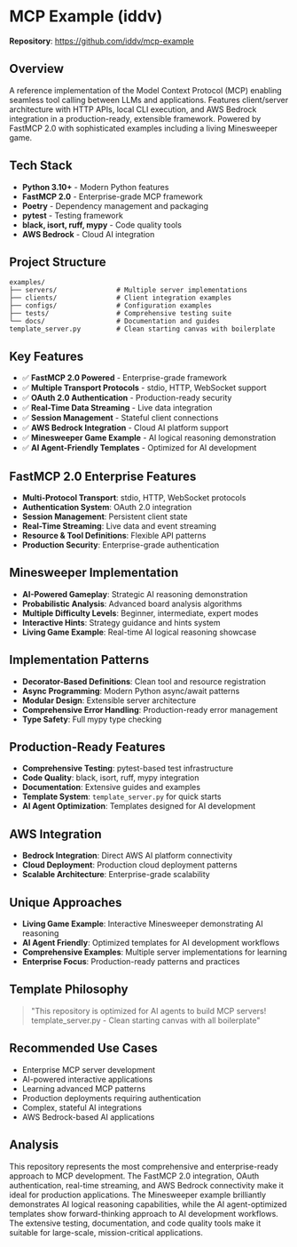 # MCP Example (iddv)

**Repository**: https://github.com/iddv/mcp-example

## Overview
A reference implementation of the Model Context Protocol (MCP) enabling seamless tool calling between LLMs and applications. Features client/server architecture with HTTP APIs, local CLI execution, and AWS Bedrock integration in a production-ready, extensible framework. Powered by FastMCP 2.0 with sophisticated examples including a living Minesweeper game.

## Tech Stack
- **Python 3.10+** - Modern Python features
- **FastMCP 2.0** - Enterprise-grade MCP framework
- **Poetry** - Dependency management and packaging
- **pytest** - Testing framework
- **black, isort, ruff, mypy** - Code quality tools
- **AWS Bedrock** - Cloud AI integration

## Project Structure
```
examples/
├── servers/               # Multiple server implementations
├── clients/               # Client integration examples
├── configs/               # Configuration examples
├── tests/                 # Comprehensive testing suite
└── docs/                  # Documentation and guides
template_server.py         # Clean starting canvas with boilerplate
```

## Key Features
- ✅ **FastMCP 2.0 Powered** - Enterprise-grade framework
- ✅ **Multiple Transport Protocols** - stdio, HTTP, WebSocket support
- ✅ **OAuth 2.0 Authentication** - Production-ready security
- ✅ **Real-Time Data Streaming** - Live data integration
- ✅ **Session Management** - Stateful client connections
- ✅ **AWS Bedrock Integration** - Cloud AI platform support
- ✅ **Minesweeper Game Example** - AI logical reasoning demonstration
- ✅ **AI Agent-Friendly Templates** - Optimized for AI development

## FastMCP 2.0 Enterprise Features
- **Multi-Protocol Transport**: stdio, HTTP, WebSocket protocols
- **Authentication System**: OAuth 2.0 integration
- **Session Management**: Persistent client state
- **Real-Time Streaming**: Live data and event streaming
- **Resource & Tool Definitions**: Flexible API patterns
- **Production Security**: Enterprise-grade authentication

## Minesweeper Implementation
- **AI-Powered Gameplay**: Strategic AI reasoning demonstration
- **Probabilistic Analysis**: Advanced board analysis algorithms
- **Multiple Difficulty Levels**: Beginner, intermediate, expert modes
- **Interactive Hints**: Strategy guidance and hints system
- **Living Game Example**: Real-time AI logical reasoning showcase

## Implementation Patterns
- **Decorator-Based Definitions**: Clean tool and resource registration
- **Async Programming**: Modern Python async/await patterns
- **Modular Design**: Extensible server architecture
- **Comprehensive Error Handling**: Production-ready error management
- **Type Safety**: Full mypy type checking

## Production-Ready Features
- **Comprehensive Testing**: pytest-based test infrastructure
- **Code Quality**: black, isort, ruff, mypy integration
- **Documentation**: Extensive guides and examples
- **Template System**: `template_server.py` for quick starts
- **AI Agent Optimization**: Templates designed for AI development

## AWS Integration
- **Bedrock Integration**: Direct AWS AI platform connectivity
- **Cloud Deployment**: Production cloud deployment patterns
- **Scalable Architecture**: Enterprise-grade scalability

## Unique Approaches
- **Living Game Example**: Interactive Minesweeper demonstrating AI reasoning
- **AI Agent Friendly**: Optimized templates for AI development workflows
- **Comprehensive Examples**: Multiple server implementations for learning
- **Enterprise Focus**: Production-ready patterns and practices

## Template Philosophy
> "This repository is optimized for AI agents to build MCP servers! template_server.py - Clean starting canvas with all boilerplate"

## Recommended Use Cases
- Enterprise MCP server development
- AI-powered interactive applications
- Learning advanced MCP patterns
- Production deployments requiring authentication
- Complex, stateful AI integrations
- AWS Bedrock-based AI applications

## Analysis
This repository represents the most comprehensive and enterprise-ready approach to MCP development. The FastMCP 2.0 integration, OAuth authentication, real-time streaming, and AWS Bedrock connectivity make it ideal for production applications. The Minesweeper example brilliantly demonstrates AI logical reasoning capabilities, while the AI agent-optimized templates show forward-thinking approach to AI development workflows. The extensive testing, documentation, and code quality tools make it suitable for large-scale, mission-critical applications.